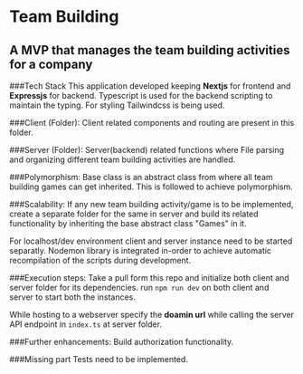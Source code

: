 # Team Building
## A MVP that manages the team building activities for a company

###Tech Stack
This application developed keeping <b>Nextjs</b> for frontend and <b>Expressjs</b> for backend.
Typescript is used for the backend scripting to maintain the typing.
For styling Tailwindcss is being used.

###Client (Folder):
Client related components and routing are present in this folder.

###Server (Folder):
Server(backend) related functions where File parsing and organizing different team building activities are handled.

###Polymorphism:
Base class is an abstract class from where all team building games can get inherited. This is followed to achieve polymorphism.

###Scalability:
If any new team building activity/game is to be implemented, create a separate folder for the same in server and build its related functionality by inheriting the base abstract class "Games" in it.

For localhost/dev environment client and server instance need to be started separatly. Nodemon library is integrated in-order to achieve automatic recompilation of the scripts during development.

###Execution steps:
Take a pull form this repo and initialize both client and server folder for its dependencies.
run ``npm run dev`` on both client and server to start both the instances.

While hosting to a webserver specify the **doamin url** while calling the server API endpoint in ``index.ts`` at server folder.

###Further enhancements:
Build authorization functionality.

###Missing part
Tests need to be implemented.